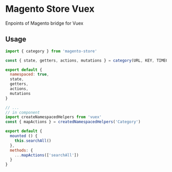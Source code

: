 # Magento Store Vuex

Enpoints of Magento bridge for Vuex

## Usage

```javascript
import { category } from 'magento-store'

const { state, getters, actions, mutations } = category(URL, KEY, TIMEOUT)

export default {
  namespaced: true,
  state,
  getters,
  actions,
  mutations
}

// ...
// in component
import createNamespacedHelpers from 'vuex'
const { mapActions } = createdNamespacedHelpers('Category')

export default {
  mounted () {
    this.searchAll()
  },
  methods: {
    ...mapActions(['searchAll'])
  }
}
```